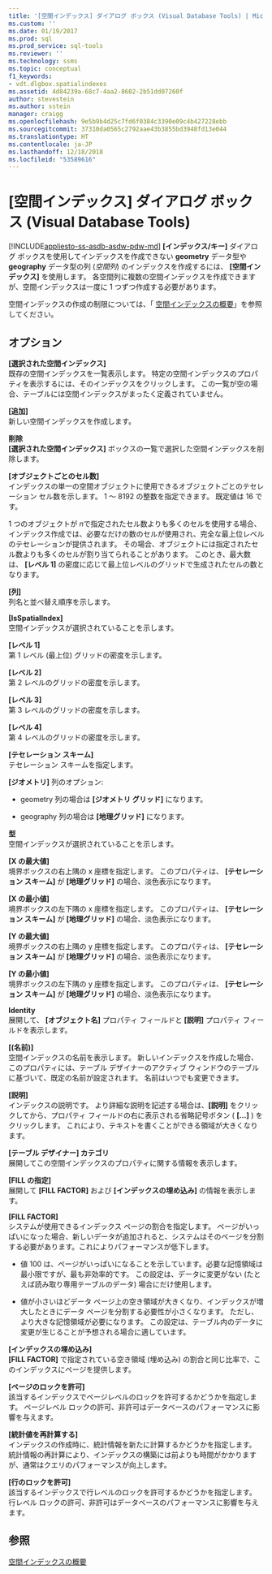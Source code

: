```yaml
---
title: '[空間インデックス] ダイアログ ボックス (Visual Database Tools) | Microsoft Docs'
ms.custom: ''
ms.date: 01/19/2017
ms.prod: sql
ms.prod_service: sql-tools
ms.reviewer: ''
ms.technology: ssms
ms.topic: conceptual
f1_keywords:
- vdt.dlgbox.spatialindexes
ms.assetid: 4d84239a-68c7-4aa2-8602-2b51dd07260f
author: stevestein
ms.author: sstein
manager: craigg
ms.openlocfilehash: 9e5b9b4d25c7fd6f0384c3390e09c4b427228ebb
ms.sourcegitcommit: 37310da0565c2792aae43b3855bd3948fd13e044
ms.translationtype: HT
ms.contentlocale: ja-JP
ms.lasthandoff: 12/18/2018
ms.locfileid: "53589616"
---
```

# <a name="spatial-indexes-dialog-box-visual-database-tools"></a>[空間インデックス] ダイアログ ボックス (Visual Database Tools)
[!INCLUDE[appliesto-ss-asdb-asdw-pdw-md](../../includes/appliesto-ss-asdb-asdw-pdw-md.md)]
**[インデックス/キー]** ダイアログ ボックスを使用してインデックスを作成できない **geometry** データ型や **geography** データ型の列 (*空間列*) のインデックスを作成するには、 **[空間インデックス]** を使用します。 各空間列に複数の空間インデックスを作成できますが、空間インデックスは一度に 1 つずつ作成する必要があります。  
  
空間インデックスの作成の制限については、「 [空間インデックスの概要](../../relational-databases/spatial/spatial-indexes-overview.md)」を参照してください。  
  
## <a name="options"></a>オプション  
**[選択された空間インデックス]**  
既存の空間インデックスを一覧表示します。 特定の空間インデックスのプロパティを表示するには、そのインデックスをクリックします。 この一覧が空の場合、テーブルには空間インデックスがまったく定義されていません。  
  
**[追加]**  
新しい空間インデックスを作成します。  
  
**削除**  
**[選択された空間インデックス]** ボックスの一覧で選択した空間インデックスを削除します。  
  
**[オブジェクトごとのセル数]**  
インデックスの単一の空間オブジェクトに使用できるオブジェクトごとのテセレーション セル数を示します。 1 ～ 8192 の整数を指定できます。 既定値は 16 です。  
  
1 つのオブジェクトが *n*で指定されたセル数よりも多くのセルを使用する場合、インデックス作成では、必要なだけの数のセルが使用され、完全な最上位レベルのテセレーションが提供されます。 その場合、オブジェクトには指定されたセル数よりも多くのセルが割り当てられることがあります。 このとき、最大数は、 **[レベル 1]** の密度に応じて最上位レベルのグリッドで生成されたセルの数となります。  
  
**[列]**  
列名と並べ替え順序を示します。  
  
**[IsSpatialIndex]**  
空間インデックスが選択されていることを示します。  
  
**[レベル 1]**  
第 1 レベル (最上位) グリッドの密度を示します。  
  
**[レベル 2]**  
第 2 レベルのグリッドの密度を示します。  
  
**[レベル 3]**  
第 3 レベルのグリッドの密度を示します。  
  
**[レベル 4]**  
第 4 レベルのグリッドの密度を示します。  
  
**[テセレーション スキーム]**  
テセレーション スキームを指定します。  
  
**[ジオメトリ]** 列のオプション:  
  
-   geometry 列の場合は **[ジオメトリ グリッド]** になります。  
  
-   geography 列の場合は **[地理グリッド]** になります。  
  
**型**  
空間インデックスが選択されていることを示します。  
  
**[X の最大値]**  
境界ボックスの右上隅の x 座標を指定します。 このプロパティは、 **[テセレーション スキーム]** が **[地理グリッド]** の場合、淡色表示になります。  
  
**[X の最小値]**  
境界ボックスの左下隅の x 座標を指定します。 このプロパティは、 **[テセレーション スキーム]** が **[地理グリッド]** の場合、淡色表示になります。  
  
**[Y の最大値]**  
境界ボックスの右上隅の y 座標を指定します。 このプロパティは、 **[テセレーション スキーム]** が **[地理グリッド]** の場合、淡色表示になります。  
  
**[Y の最小値]**  
境界ボックスの左下隅の y 座標を指定します。 このプロパティは、 **[テセレーション スキーム]** が **[地理グリッド]** の場合、淡色表示になります。  
  
**Identity**  
展開して、 **[オブジェクト名]** プロパティ フィールドと **[説明]** プロパティ フィールドを表示します。  
  
**[(名前)]**  
空間インデックスの名前を表示します。 新しいインデックスを作成した場合、このプロパティには、テーブル デザイナーのアクティブ ウィンドウのテーブルに基づいて、既定の名前が設定されます。 名前はいつでも変更できます。  
  
**[説明]**  
インデックスの説明です。 より詳細な説明を記述する場合は、**[説明]** をクリックしてから、プロパティ フィールドの右に表示される省略記号ボタン ( **[...]** ) をクリックします。 これにより、テキストを書くことができる領域が大きくなります。  
  
**[テーブル デザイナー] カテゴリ**  
展開してこの空間インデックスのプロパティに関する情報を表示します。  
  
**[FILL の指定]**  
展開して **[FILL FACTOR]** および **[インデックスの埋め込み]** の情報を表示します。  
  
**[FILL FACTOR]**  
システムが使用できるインデックス ページの割合を指定します。 ページがいっぱいになった場合、新しいデータが追加されると、システムはそのページを分割する必要があります。これによりパフォーマンスが低下します。  
  
-   値 100 は、ページがいっぱいになることを示しています。必要な記憶領域は最小限ですが、最も非効率的です。 この設定は、データに変更がない (たとえば読み取り専用テーブルのデータ) 場合にだけ使用します。  
  
-   値が小さいほどデータ ページ上の空き領域が大きくなり、インデックスが増大したときにデータ ページを分割する必要性が小さくなります。 ただし、より大きな記憶領域が必要になります。 この設定は、テーブル内のデータに変更が生じることが予想される場合に適しています。  
  
**[インデックスの埋め込み]**  
**[FILL FACTOR]** で指定されている空き領域 (埋め込み) の割合と同じ比率で、このインデックスにページを提供します。  
  
**[ページのロックを許可]**  
該当するインデックスでページレベルのロックを許可するかどうかを指定します。 ページレベル ロックの許可、非許可はデータベースのパフォーマンスに影響を与えます。  
  
**[統計値を再計算する]**  
インデックスの作成時に、統計情報を新たに計算するかどうかを指定します。 統計情報の再計算により、インデックスの構築には前よりも時間がかかりますが、通常はクエリのパフォーマンスが向上します。  
  
**[行のロックを許可]**  
該当するインデックスで行レベルのロックを許可するかどうかを指定します。 行レベル ロックの許可、非許可はデータベースのパフォーマンスに影響を与えます。  
  
## <a name="see-also"></a>参照  
[空間インデックスの概要](../../relational-databases/spatial/spatial-indexes-overview.md)  
  
